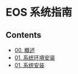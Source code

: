 # EOS 系统指南

## Contents

- [00. 概述]()
- [01. 系统环境安装](https://github.com/zivyuan/pages/blob/master/eos-os/01.Enviroment%20Setup.md)
- [01. 系统安装](https://github.com/zivyuan/pages/blob/master/eos-os/02.Install%20EOS.md)